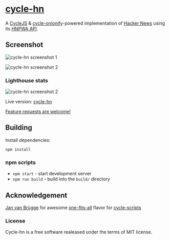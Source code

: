 

# [cycle-hn](https://github.com/usm4n/cycle-hn)

A [CycleJS](https://github.com/cyclejs/cyclejs) &
[cycle-onionify](https://github.com/staltz/cycle-onionify)-powered implementation of
[Hacker News](https://news.ycombinator.com) using its
[HNPWA API](https://github.com/tastejs/hacker-news-pwas/blob/master/docs/api.md).

## Screenshot

![cycle-hn screenshot 1](https://github.com/usm4n/cycle-hn/blob/master/screens/cycle-hn1.png)

![cycle-hn screenshot 2](https://github.com/usm4n/cycle-hn/blob/master/screens/cycle-hn2.png)

### Lighthouse stats
![cycle-hn screenshot 2](https://github.com/usm4n/cycle-hn/blob/master/screens/lighthouse.png)

Live version: [cycle-hn](https://cyclejs-hn.firebaseapp.com)

[Feature requests are welcome!](https://github.com/usm4n/cycle-hn/issues/new)

## Building

Install dependencies:

```
npm install
```

### npm scripts

* `npm start` - start development server
* `npm run build` - build into the `build/` directory

## Acknowledgement
[Jan van Brügge](https://github.com/jvanbruegge) for awesome [one-fits-all](https://github.com/cyclejs-community/one-fits-all) flavor for [cycle-scripts](https://github.com/cyclejs-community/create-cycle-app)


### License
Cycle-hn is a free software realeased under the terms of MIT license.
